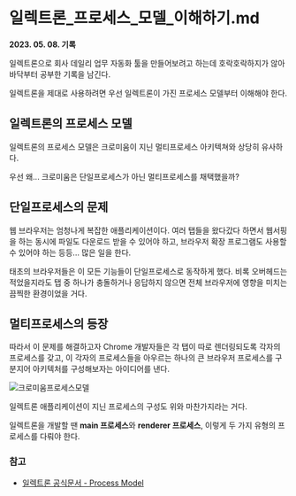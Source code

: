 # 일렉트론_프로세스_모델_이해하기.md

**2023. 05. 08. 기록**

일렉트론으로 회사 데일리 업무 자동화 툴을 만들어보려고 하는데 호락호락하지가 않아 바닥부터 공부한 기록을 남긴다.

일렉트론을 제대로 사용하려면 우선 일렉트론이 가진 프로세스 모델부터 이해해야 한다.

## 일렉트론의 프로세스 모델
일렉트론의 프로세스 모델은 크로미움이 지닌 멀티프로세스 아키텍쳐와 상당히 유사하다.

우선 왜... 크로미움은 단일프로세스가 아닌 멀티프로세스를 채택했을까?

## 단일프로세스의 문제
웹 브라우저는 엄청나게 복잡한 애플리케이션이다. 여러 탭들을 왔다갔다 하면서 웹서핑을 하는 동시에 파일도 다운로드 받을 수 있어야 하고, 브라우저 확장 프로그램도 사용할 수 있어야 하는 등등... 많은 일을 한다.

태초의 브라우저들은 이 모든 기능들이 단일프로세스로 동작하게 했다. 비록 오버헤드는 적었을지라도 탭 중 하나가 충돌하거나 응답하지 않으면 전체 브라우저에 영향을 미치는 끔찍한 환경이었을 거다.

## 멀티프로세스의 등장
따라서 이 문제를 해결하고자 Chrome 개발자들은 각 탭이 따로 렌더링되도록 각자의 프로세스를 갖고, 이 각자의 프로세스들을 아우르는 하나의 큰 브라우저 프로세스를 구분지어 아키텍처를 구성해보자는 아이디어를 낸다.

![크로미움프로세스모델](https://www.electronjs.org/assets/images/chrome-processes-0506d3984ec81aa39985a95e7a29fbb8.png)

일렉트론 애플리케이션이 지닌 프로세스의 구성도 위와 마찬가지라는 거다.

일렉트론을 개발할 땐 **main 프로세스**와 **renderer 프로세스**, 이렇게 두 가지 유형의 프로세스를 다뤄야 한다.

### 참고
* [일렉트론 공식문서 - Process Model](https://www.electronjs.org/docs/latest/tutorial/process-model)
